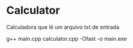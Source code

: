 # Calculator
Calculadora que lê um arquivo txt de entrada


g++ main.cpp calculator.cpp -Ofast -o main.exe
